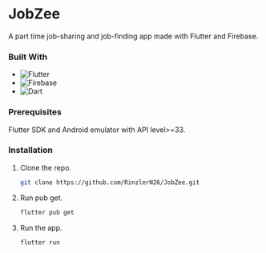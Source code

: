# JobZee

A part time job-sharing and job-finding app made with Flutter and Firebase.

### Built With

* ![Flutter](https://img.shields.io/badge/Flutter-02569B?style=for-the-badge&logo=flutter)
* ![Firebase](https://img.shields.io/badge/Firebase-DD2C00?style=for-the-badge&logo=firebase)
* ![Dart](https://img.shields.io/badge/Dart-0175C2?style=for-the-badge&logo=dart)


### Prerequisites

Flutter SDK and Android emulator with API level>=33.

### Installation

1. Clone the repo.
   
   ```sh
   git clone https://github.com/RinzlerN26/JobZee.git
   ```
2. Run pub get.
   
   ```sh
   flutter pub get
   ```
   
3. Run the app.
   ```sh
   flutter run
   ```






